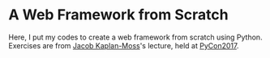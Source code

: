 # A Web Framework from Scratch

Here, I put my codes to create a web framework from scratch using Python.  
Exercises are from [Jacob Kaplan-Moss](https://www.linkedin.com/in/jacobian/)'s lecture, held at [PyCon2017](https://us.pycon.org/2017/schedule/presentation/250/).
